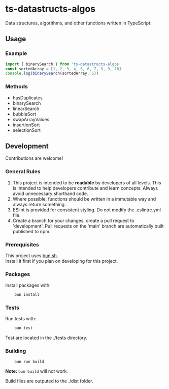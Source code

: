 # ts-datastructs-algos
Data structures, algorithms, and other functions written in TypeScript.

## Usage

### Example
```javascript
import { binarySearch } from 'ts-datastructs-algos'
const sortedArray = [1, 2, 3, 4, 5, 6, 7, 8, 9, 10]
console.log(binarySearch(sortedArray, 5))
```

### Methods
- hasDuplicates
- binarySearch
- linearSearch
- bubbleSort
- swapArrayValues
- insertionSort
- selectionSort

## Development
Contributions are welcome!

### General Rules
1. This project is intended to be **readable** by developers of all levels. This is intended to help developers contribute and learn concepts. Always avoid unnecessary shorthand code.  
2. Where possible, functions should be written in a immutable way and always return something.  
3. ESlint is provided for consistent styling. Do not modify the .eslintrc.yml file.  
4. Create a branch for your changes, create a pull request to 'development'. Pull requests on the 'main' branch are automatically built published to npm.

### Prerequisites
This project uses [bun.sh](https://bun.sh/).  
Install it first if you plan on developing for this project.  
  
### Packages
Install packages with:
```bash
    bun install
```

### Tests
Run tests with:
```bash
    bun test
```

Test are located in the ./tests directory.

### Building
```bash
    bun run build
```
**Note:** ``bun build`` will not work.

Build files are outputed to the ./dist folder.